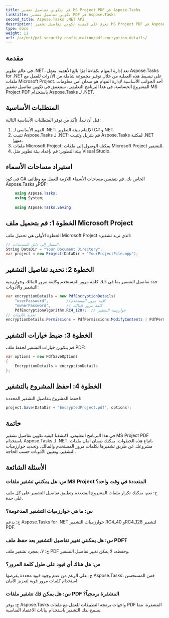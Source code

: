 ```yaml
---
title: قم بتكوين تفاصيل تشفير MS Project PDF في Aspose.Tasks
linktitle: تكوين تفاصيل تشفير PDF في Aspose.Tasks
second_title: Aspose.Tasks .NET API
description: تعرف على كيفية تكوين تفاصيل تشفير MS Project PDF في Aspose.Tasks لـ .NET. تأمين ملفات المشروع الخاص بك مع كلمات مرور المستخدم والمالك.
type: docs
weight: 11
url: /ar/net/pdf-security-configuration/pdf-encryption-details/
---
```

## مقدمة
في عالم تطوير .NET، تعد إدارة المهام بكفاءة أمرًا بالغ الأهمية. يعمل Aspose.Tasks for .NET على تبسيط هذه العملية من خلال توفير مجموعة شاملة من الأدوات للعمل مع ملفات Microsoft Project. أحد الجوانب الأساسية لإدارة المهام هو ضمان أمن معلومات المشروع الحساسة. في هذا البرنامج التعليمي، سنتعمق في تكوين تفاصيل تشفير MS Project PDF باستخدام Aspose.Tasks لـ .NET.
## المتطلبات الأساسية
قبل أن نبدأ، تأكد من توفر المتطلبات الأساسية التالية:
1. الفهم الأساسي لـ .NET: الإلمام ببيئة التطوير C# و.NET.
2.  تثبيت Aspose.Tasks لـ .NET: قم بتنزيل وتثبيت Aspose.Tasks لمكتبة .NET من[هنا](https://releases.aspose.com/tasks/net/).
3. ملفات Microsoft Project: يمكنك الوصول إلى ملفات Microsoft Project للتشفير.
4. بيئة التطوير: قم بإعداد بيئة تطوير مثل Visual Studio.

## استيراد مساحات الأسماء
في كود C# الخاص بك، قم بتضمين مساحات الأسماء اللازمة للعمل مع وظائف Aspose.Tasks وPDF:
```csharp
    using Aspose.Tasks;
    using System;
    
    using Aspose.Tasks.Saving;
```
## الخطوة 1: قم بتحميل ملف Microsoft Project
الخطوة الأولى هي تحميل ملف Microsoft Project الذي تريد تشفيره:
```csharp
// المسار إلى دليل المستندات.
String DataDir = "Your Document Directory";
var project = new Project(DataDir + "YourProjectFile.mpp");
```
## الخطوة 2: تحديد تفاصيل التشفير
حدد تفاصيل التشفير بما في ذلك كلمة مرور المستخدم وكلمة مرور المالك وخوارزمية التشفير والأذونات:
```csharp
var encryptionDetails = new PdfEncryptionDetails(
    "userPassword",        //كلمة مرور المستخدم
    "ownerPassword",       // كلمة مرور المالك
    PdfEncryptionAlgorithm.RC4_128);  // خوارزمية التشفير
// تحديد الأذونات
encryptionDetails.Permissions = PdfPermissions.ModifyContents | PdfPermissions.ModifyAnnotations;
```
## الخطوة 3: ضبط خيارات التشفير
قم بتكوين خيارات التشفير لحفظ ملف PDF:
```csharp
var options = new PdfSaveOptions
{
    EncryptionDetails = encryptionDetails
};
```
## الخطوة 4: احفظ المشروع بالتشفير
احفظ المشروع بتفاصيل التشفير المحددة:
```csharp
project.Save(DataDir + "EncryptedProject.pdf", options);
```

## خاتمة
في هذا البرنامج التعليمي، اكتشفنا كيفية تكوين تفاصيل تشفير MS Project PDF باستخدام Aspose.Tasks لـ .NET. باتباع هذه الخطوات، يمكنك ضمان أمان ملفات مشروعك عن طريق تشفيرها بكلمات مرور المستخدم والمالك، وتحديد خوارزميات التشفير، وتعيين الأذونات حسب الحاجة.
## الأسئلة الشائعة
### س: هل يمكنني تشفير ملفات MS Project المتعددة في وقت واحد؟
ج: نعم، يمكنك تكرار ملفات المشروع المتعددة وتطبيق تفاصيل التشفير على كل ملف على حدة.
### س: ما هي خوارزميات التشفير المدعومة؟
ج: يدعم Aspose.Tasks for .NET خوارزميات التشفير RC4_40 وRC4_128 لتشفير PDF.
### س: هل يمكنني تغيير تفاصيل التشفير بعد حفظ ملف PDF؟
ج: لا، بمجرد تشفير ملف PDF وحفظه، لا يمكن تغيير تفاصيل التشفير.
### س: هل هناك أي قيود على طول كلمة المرور؟
ج: على الرغم من عدم وجود قيود محددة يفرضها Aspose.Tasks، فمن المستحسن استخدام كلمات مرور قوية لتعزيز الأمان.
### س: هل يمكن فك تشفير ملفات PDF المشفرة برمجياً؟
ج: يوفر Aspose.Tasks واجهات برمجة التطبيقات للعمل مع ملفات PDF المشفرة، مما يسمح بفك التشفير باستخدام بيانات الاعتماد المناسبة.